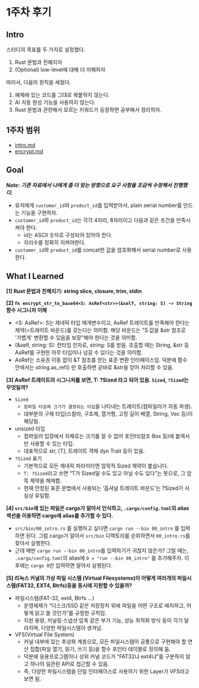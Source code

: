 # 1주차 후기

## Intro
스터디의 목표를 두 가지로 설정했다.
1. Rust 문법과 친해지자
2. (Optional) low-level에 대해 더 이해하자

따라서, 다음의 원칙을 세웠다.
1. 예제에 있는 코드를 그대로 복붙하지 않는다.
2. AI 자동 완성 기능을 사용하지 않는다.
3. Rust 문법과 관련해서 모르는 키워드가 등장하면 공부해서 정리하자.

## 1주차 범위
- [intro.md](https://github.com/gurugio/quick-guide-rust-programming/blob/master/text/09_tiny_project/09_00_intro.md)
- [encrypt.md](https://github.com/gurugio/quick-guide-rust-programming/blob/master/text/09_tiny_project/09_01_encrypt.md)

## Goal
***Note: 기존 자료에서 나에게 좀 더 맞는 방향으로 요구 사항을 조금씩 수정해서 진행했다.***
- 유저에게 `customer_id`와 `product_id`를 입력받아서, plain serial number를 만드는 기능을 구현하자.
- `customer_id`와 `product_id`는 각각 4자리, 8자리이고 다음과 같은 조건을 만족시켜야 한다.
  - id는  ASCII 숫자로 구성되어 있어야 한다.
  - 자리수를 정확히 지켜야한다.
- `customer_id`와 `product_id`를 concat한 값을 암호화해서 serial number로 사용한다.

## What I Learned
**[1] Rust 문법과 친해지기: string slice, closure, trim, stdin**

**[2] `fn encrypt_str_to_base64<S: AsRef<str>>(&self, string: S) -> String` 함수 시그니처 이해**
- <S: AsRef<str>>: S는 제네릭 타입 매개변수이고, AsRef<str> 트레이트를 만족해야 한다는 제약(=트레이트 바운드)를 갖는다는 의미함. 해당 바운드는 "S 값을 &str 참조로 '가볍게' 변환할 수 있음을 보장"해야 한다는 것을 의미함.
- (&self, string: S): 런타임 인자로, string: S를 받음. 호출할 때는 String, &str 등 AsRef<str>를 구현한 아무 타입이나 넘길 수 있다는 것을 의미함.
- AsRef<T>는 소유권 이동 없이 &T 참조를 얻는 표준 변환 인터페이스임. 덕분에 함수 안에서는 string.as_ref() 만 호출하면 곧바로 &str을 얻어 처리할 수 있음.

**[3] AsRef<T> 트레이트의 시그니처를 보면, T: ?Sized 라고 되어 있음. `Sized`, `?Sized`는 무엇일까?**
- `Sized`
  - `컴파일 타임에 크기가 결정되는 타입`을 나타내는 트레이트(컴파일러가 자동 파생).
  - 대부분의 구체 타입(스칼라, 구조체, 열거형, 고정 길이 배열, String, Vec<T> 등)이 해당됨.
- unsized 타입
  - 컴파일러 입장에서 자체로는 크기를 알 수 없어 포인터(참조·Box 등)에 붙여서만 사용할 수 있는 타입.
  - 대표적으로 str, [T], 트레이트 객체 dyn Trait 등이 있음.
- `?Sized` 표기
  - 기본적으로 모든 제네릭 파라미터엔 암묵적 Sized 제약이 붙습니다.
  - `T: ?Sized`라고 쓰면 “T가 Sized일 수도 있고 아닐 수도 있다”는 뜻으로, 그 암묵 제약을 해제함.
  - 현재 안정된 표준 문법에서 사용되는 ‘옵셔널 트레이트 바운드’는 ?Sized가 사실상 유일함.

**[4] `src/bin`에 있는 파일은 cargo가 알아서 인식하고, `.cargo/config.toml`의 alias 섹션을 이용하면 cargo에 alias를 추가할 수 있다.**
- `src/bin/00_intro.rs` 를 실행하고 싶다면 `cargo run --bin 00_intro` 를 입력하면 된다. 그럼 cargo가 알아서 `src/bin` 디렉토리를 순회하면서 `00_intro.rs`를 찾아서 실행한다.
- 근데 매번 `cargo run --bin 00_intro`를 입력하기가 귀찮지 않은가? 그럴 때는, `.cargo/config.toml`의 alias에 `0 = "run --bin 00_intro"` 를 추가해주자. 이후에는 `cargo 0`만 입력하면 알아서 실행된다.

**[5] 리눅스 커널의 가상 파일 시스템 (Virtual Filesystems)이 어떻게 여러개의 파일시스템(FAT32, EXT4, Btrfs)등을 동시에 지원할 수 있을까?**
- 파일시스템(FAT-32, ext4, Btrfs …)
  - 운영체제가 “디스크/SSD 같은 저장장치 위에 파일을 어떤 구조로 배치하고, 어떻게 읽고 쓸 것인가”를 규정한 규칙임.
  - 지원 용량, 저널링·스냅샷·압축 같은 부가 기능, 성능 최적화 방식 등이 각기 달라지며, 다양한 파일시스템이 생겨남.
- VFS(Virtual File System)
  - 커널 내부에 있는 추상화 계층으로, 모든 파일시스템이 공통으로 구현해야 할 연산 집합(파일 열기, 읽기, 쓰기 등)을 함수 포인터 테이블로 정의해 둠.
  - 덕분에 응용프로그램이나 상위 커널 코드가 “FAT32냐 ext4냐”를 구분하지 않고 하나의 일관된 API로 접근할 수 있음.
  - 즉, 다양한 파일시스템을 단일 인터페이스로 사용하기 위한 Layer가 VFS라고 보면 됨.
